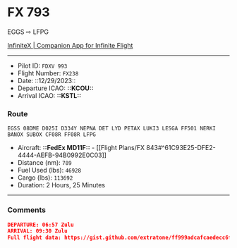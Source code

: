 # FX 793

EGGS ⇨ LFPG

[InfiniteX | Companion App for Infinite Flight](https://www.infinitex.app/live?s=df2a8d19-3a54-4ce5-ae65-0b722186e44c&f=f912758d-82a6-405b-861a-d11f26482d07)

---

- Pilot ID: `FDXV 993`
- Flight Number: `FX238`
- Date: ::12/29/2023::
- Departure ICAO: **::KCOU::**
- Arrival ICAO: **::KSTL::**

### Route

```other
EGSS 08DME D025I D334Y NEPNA DET LYD PETAX LUKI3 LESGA FF501 NERKI BANOX SUBOX CF08R FF08R LFPG
```

- Aircraft: **::FedEx MD11F::** - [[Flight Plans/FX 843#^61C93E25-DFE2-4444-AEFB-94B0992E0C03]]
- Distance (nm): `789`
- Fuel Used (lbs): `46928`
- Cargo (lbs): `113692`
- Duration: 2 Hours, 25 Minutes

---

### Comments

```json
DEPARTURE: 06:57 Zulu
ARRIVAL: 09:30 Zulu
Full flight data: https://gist.github.com/extratone/ff999adcafcaedecc6f1a814b02d0a95
```


